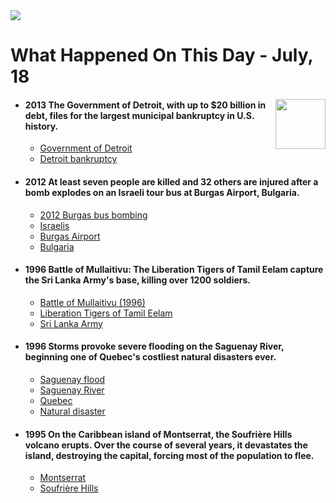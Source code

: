 <img src="https://img.shields.io/badge/last%20updated%20at-2020--07--18%2020%3A28%20(JST)-brightgreen?style=for-the-badge">

# What Happened On This Day - July, 18

<img align="right" src="https://user-images.githubusercontent.com/12688422/87848414-3e9d0800-c91b-11ea-84df-7ebcb2c52b8d.png" width="80px">

- #### 2013 The Government of Detroit, with up to $20 billion in debt, files for the largest municipal bankruptcy in U.S. history.

  - [Government of Detroit](https://wikipedia.org/wiki/Government_of_Detroit)
  - [Detroit bankruptcy](https://wikipedia.org/wiki/Detroit_bankruptcy)

- #### 2012 At least seven people are killed and 32 others are injured after a bomb explodes on an Israeli tour bus at Burgas Airport, Bulgaria.

  - [2012 Burgas bus bombing](https://wikipedia.org/wiki/2012_Burgas_bus_bombing)
  - [Israelis](https://wikipedia.org/wiki/Israelis)
  - [Burgas Airport](https://wikipedia.org/wiki/Burgas_Airport)
  - [Bulgaria](https://wikipedia.org/wiki/Bulgaria)

- #### 1996 Battle of Mullaitivu: The Liberation Tigers of Tamil Eelam capture the Sri Lanka Army's base, killing over 1200 soldiers.

  - [Battle of Mullaitivu (1996)](https://wikipedia.org/wiki/Battle_of_Mullaitivu_(1996))
  - [Liberation Tigers of Tamil Eelam](https://wikipedia.org/wiki/Liberation_Tigers_of_Tamil_Eelam)
  - [Sri Lanka Army](https://wikipedia.org/wiki/Sri_Lanka_Army)

- #### 1996 Storms provoke severe flooding on the Saguenay River, beginning one of Quebec's costliest natural disasters ever.

  - [Saguenay flood](https://wikipedia.org/wiki/Saguenay_flood)
  - [Saguenay River](https://wikipedia.org/wiki/Saguenay_River)
  - [Quebec](https://wikipedia.org/wiki/Quebec)
  - [Natural disaster](https://wikipedia.org/wiki/Natural_disaster)

- #### 1995 On the Caribbean island of Montserrat, the Soufrière Hills volcano erupts. Over the course of several years, it devastates the island, destroying the capital, forcing most of the population to flee.

  - [Montserrat](https://wikipedia.org/wiki/Montserrat)
  - [Soufrière Hills](https://wikipedia.org/wiki/Soufri%C3%A8re_Hills)
